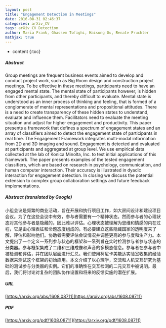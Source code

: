 ```yaml
---
layout: post
title: "Engagement Detection in Meetings"
date: 2016-08-31 02:46:37
categories: arXiv_CV
tags: arXiv_CV Detection
author: Maria Frank, Ghassem Tofighi, Haisong Gu, Renate Fruchter
mathjax: true
---
```


* content
{:toc}

##### Abstract
Group meetings are frequent business events aimed to develop and conduct project work, such as Big Room design and construction project meetings. To be effective in these meetings, participants need to have an engaged mental state. The mental state of participants however, is hidden from other participants, and thereby difficult to evaluate. Mental state is understood as an inner process of thinking and feeling, that is formed of a conglomerate of mental representations and propositional attitudes. There is a need to create transparency of these hidden states to understand, evaluate and influence them. Facilitators need to evaluate the meeting situation and adjust for higher engagement and productivity. This paper presents a framework that defines a spectrum of engagement states and an array of classifiers aimed to detect the engagement state of participants in real time. The Engagement Framework integrates multi-modal information from 2D and 3D imaging and sound. Engagement is detected and evaluated at participants and aggregated at group level. We use empirical data collected at the lab of Konica Minolta, Inc. to test initial applications of this framework. The paper presents examples of the tested engagement classifiers, which are based on research in psychology, communication, and human computer interaction. Their accuracy is illustrated in dyadic interaction for engagement detection. In closing we discuss the potential extension to complex group collaboration settings and future feedback implementations.

##### Abstract (translated by Google)
小组会议是频繁的商业活动，旨在开展和执行项目工作，如大房间设计和建设项目会议。为了在这些会议中有效，参与者需要有一个精神状态。然而参与者的心理状态对其他参与者是隐藏的，因此难以评估。心理状态被理解为思维和情感的内在过程，它是由心理表征和命题态度组成的。有必要建立这些隐藏国家的透明度来了解，评估和影响他们。协助者需要评估会议情况并调整更高的参与度和生产力。本文提出了一个定义一系列参与状态的框架和一系列旨在实时检测参与者参与状态的分类器。参与框架集成了二维和三维成像和声音的多模态信息。参与者在参与者中被检测和评估，并在团队层面进行汇总。我们使用柯尼卡美能达实验室收集的经验数据来测试这个框架的初始应用。本文介绍了以心理学，交流和人机交互研究为基础的测试参与分类器的实例。它们的准确性在交互检测的二元交互中被说明。最后，我们将讨论对复杂的团队协作设置和将来的反馈实施的潜在扩展。

##### URL
[https://arxiv.org/abs/1608.08711](https://arxiv.org/abs/1608.08711)

##### PDF
[https://arxiv.org/pdf/1608.08711](https://arxiv.org/pdf/1608.08711)

